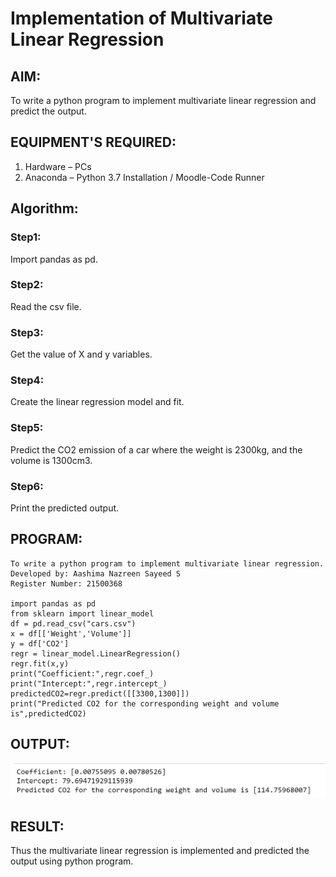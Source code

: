 # Implementation of Multivariate Linear Regression
## AIM:
To write a python program to implement multivariate linear regression and predict the output.

## EQUIPMENT'S REQUIRED:
1.	Hardware – PCs
2.	Anaconda – Python 3.7 Installation / Moodle-Code Runner

## Algorithm:
### Step1: 
Import pandas as pd.
### Step2: 
Read the csv file.
### Step3: 
Get the value of X and y variables.
### Step4: 
Create the linear regression model and fit.
### Step5: 
Predict the CO2 emission of a car where the weight is 2300kg, and the volume is 1300cm3.
### Step6: 
Print the predicted output.

## PROGRAM:
```
To write a python program to implement multivariate linear regression.
Developed by: Aashima Nazreen Sayeed S
Register Number: 21500368

import pandas as pd
from sklearn import linear_model
df = pd.read_csv("cars.csv")
x = df[['Weight','Volume']]
y = df['CO2']
regr = linear_model.LinearRegression()
regr.fit(x,y)
print("Coefficient:",regr.coef_)
print("Intercept:",regr.intercept_)
predictedCO2=regr.predict([[3300,1300]])
print("Predicted CO2 for the corresponding weight and volume is",predictedCO2)

```
## OUTPUT:
![output](./output.png)



## RESULT:
Thus the multivariate linear regression is implemented and predicted the output using python program.